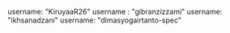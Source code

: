 username: "KiruyaaR26"
username : "gibranzizzami"
username: "ikhsanadzani"
username: "dimasyogairtanto-spec"


